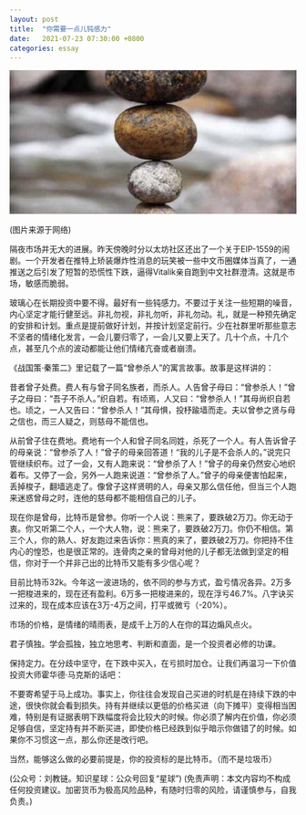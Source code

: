 ```yaml
---
layout: post
title:  "你需要一点儿钝感力"
date:   2021-07-23 07:30:00 +0800
categories: essay
---
```


![](/images/2021/20210723.jpg)

(图片来源于网络)

隔夜市场并无大的进展。昨天傍晚时分以太坊社区还出了一个关于EIP-1559的闹剧。一个开发者在推特上矫装爆炸性消息的玩笑被一些中文币圈媒体当真了，一通推送之后引发了短暂的恐慌性下跌，逼得Vitalik亲自跑到中文社群澄清。这就是市场，敏感而脆弱。

玻璃心在长期投资中要不得。最好有一些钝感力。不要过于关注一些短期的噪音，内心坚定才能行健至远。非礼勿视，非礼勿听，非礼勿动。礼，就是一种预先确定的安排和计划。重点是提前做好计划，并按计划坚定前行。少在社群里听那些意志不坚者的情绪化发言，一会儿要归零了，一会儿又要上天了。几十个点，十几个点，甚至几个点的波动都能让他们情绪亢奋或者崩溃。

《战国策·秦策二》里记载了一篇“曾参杀人”的寓言故事。故事是这样讲的：

昔者曾子处费。费人有与曾子同名族者，而杀人。人告曾子母曰：“曾参杀人！”曾子之母曰：“吾子不杀人。”织自若。有顷焉，人又曰：“曾参杀人！”其母尚织自若也。顷之，一人又告曰：“曾参杀人！”其母惧，投杼踰墙而走。夫以曾参之贤与母之信也，而三人疑之，则慈母不能信也。

从前曾子住在费地。费地有一个人和曾子同名同姓，杀死了一个人。有人告诉曾子的母亲说：“曾参杀了人！”曾子的母亲回答道！“我的儿子是不会杀人的。”说完只管继续织布。过了一会，又有人跑来说：“曾参杀了人！”曾子的母亲仍然安心地织着布。又停了一会，另外一人跑来说道：“曾参杀了人。”曾子的母亲便害怕起来，丢掉梭子，翻墙逃走了。像曾子这样贤明的人，母亲又那么信任他，但当三个人跑来迷惑曾母之时，连他的慈母都不能相信自己的儿子。

现在你是曾母，比特币是曾参。你听一个人说：熊来了，要跌破2万刀。你无动于衷。你又听第二个人，一个大人物，说：熊来了，要跌破2万刀。你仍不相信。第三个人，你的熟人、好友跑过来告诉你：熊真的来了，要跌破2万刀。你把持不住内心的惶恐，也是很正常的。连骨肉之亲的曾母对他的儿子都无法做到坚定的相信，你对于一个并非己出的比特币又能有多少信心呢？

目前比特币32k。今年这一波进场的，依不同的参与方式，盈亏情况各异。2万多一把梭进来的，现在还有盈利。6万多一把梭进来的，现在浮亏46.7%。八字诀买过来的，现在成本应该在3万-4万之间，打平或微亏（-20%）。

市场的价格，是情绪的晴雨表，是成千上万的人在你的耳边煽风点火。

君子慎独。学会孤独，独立地思考、判断和直面，是一个投资者必修的功课。

保持定力。在分歧中坚守，在下跌中买入，在亏损时加仓。让我们再温习一下价值投资大师霍华德·马克斯的话吧：

不要寄希望于马上成功。事实上，你往往会发现自己买进的时机是在持续下跌的中途，很快你就会看到损失。持有并继续以更低的价格买进（向下摊平）变得相当困难，特别是有证据表明下跌幅度将会比较大的时候。你必须了解内在价值，你必须足够自信，坚定持有并不断买进，即使价格已经跌到似乎暗示你做错了的时候。如果你不习惯这一点，那么你还是改行吧。

当然，能够这么做的必要前提是，你的投资标的是比特币。（而不是垃圾币）

(公众号：刘教链。知识星球：公众号回复“星球”)
(免责声明：本文内容均不构成任何投资建议。加密货币为极高风险品种，有随时归零的风险，请谨慎参与，自我负责。)